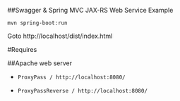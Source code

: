 ##Swagger & Spring MVC JAX-RS Web Service Example


`mvn spring-boot:run`

Goto http://localhost/dist/index.html

#Requires

##Apache web server

* `ProxyPass / http://localhost:8080/`

* `ProxyPassReverse / http://localhost:8080/`
